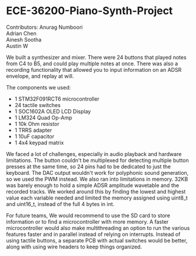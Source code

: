 # ECE-36200-Piano-Synth-Project

Contributors:
Anurag Numboori   
Adrian Chen  
Ainesh Sootha  
Austin W  

We built a synthesizer and mixer. There were 24 buttons that played notes from C4 to B5, and could play multiple notes at once. There was also a recording functionality that allowed you to input information on an ADSR envelope, and replay at will. <br>

The components we used:
 - 1 STM32F091RCT6 microcontroller
 - 24 tactile switches
 - 1 SOC1602A OLED LCD Display 
 - 1 LM324 Quad Op-Amp
 - 1 10k Ohm resistor
 - 1 TRRS adapter
 - 1 10uF capacitor
 - 1 4x4 keypad matrix

We faced a lot of challenges, especially in audio playback and hardware 
limitations. The button couldn't be multiplexed for detecting multiple button 
presses at the same time, so 24 pins had to be dedicated to just the keyboard. 
The DAC output wouldn't work for polyphonic sound generation, so we used the 
PWM instead. 
We also ran into limitations in memory. 32KB was barely enough to hold a simple 
ADSR amplitude wavetable and the recorded tracks. We worked around this by 
finding the lowest and highest value each variable needed and limited the 
memory assigned using uint8_t and uint16_t, instead of the full 4 bytes in int. 
 
For future teams, We would recommend to use the SD card to store information or 
to find a microcontroller with more memory. A faster microcontroller would also 
make multithreading an option to run the various features faster and in 
parallel instead of relying on interrupts. Instead of using tactile buttons, a 
separate PCB with actual switches would be better, along with using wire 
headers to keep things organized. 
